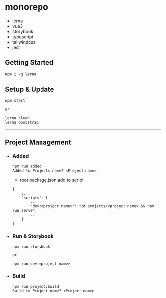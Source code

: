 # monorepo
- lerna
- vue3
- storybook
- typescript
- tailwindcss
- jest

## Getting Started
```
npm i -g lerna
```

## Setup & Update
```
npm start

or

lerna clean
lerna bootstrap
```
---
## Project Management
- ### Added
    ```
    npm run added
    Added to Projects name? <Project name>
    ```
    - root package.json add to script
    ```
    {
        ...
        "scripts": {
            ...
            "dev:<project name>": "cd projects/<project name> && npm run serve"
            ...
        }
    }
    ```
- ### Run & Storybook
    ```
    npm run storybook
    
    or
  
    npm run dev:<project name>  
    ```
- ### Build
    ```
    npm run project:build
    Build to Project name? <Project name>
    ```